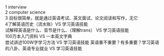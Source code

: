 1 interview  
2 computer science  
3 目标很简单，就是通过英语考试、英文面试、论文阅读和写作，无它    
4了解英语历史（流水账）VS 学习英语技能  
试解释英语是什么、音节是什么、（理解trans） VS 学习英语技能  
100万本入门资料 VS 一本英文字典  
尝试讲述100W字学习方法 VS 学习英语技能
英语重不重要？有多重要？学习英语的八卦、英语专业就业 VS 学习英语技能  
